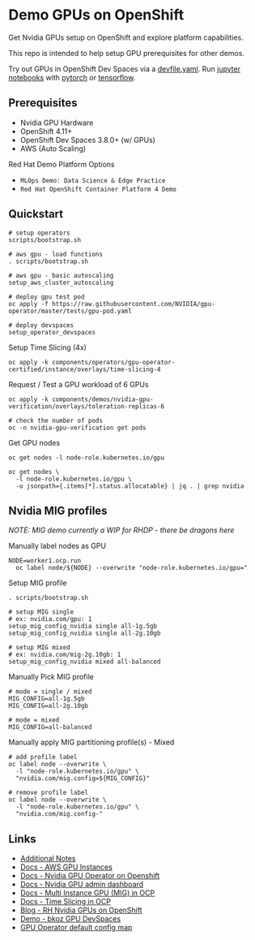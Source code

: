 # Demo GPUs on OpenShift

Get Nvidia GPUs setup on OpenShift and explore platform capabilities.

This repo is intended to help setup GPU prerequisites for other demos.

Try out GPUs in OpenShift Dev Spaces via a [devfile.yaml](devfile.yaml). 
Run [jupyter notebooks](notebooks) with [pytorch](notebooks/00-test-gpu-torch.ipynb)
or [tensorflow](notebooks/00-test-gpu-tensorflow.ipynb).


## Prerequisites

- Nvidia GPU Hardware
- OpenShift 4.11+
- OpenShift Dev Spaces 3.8.0+ (w/ GPUs)
- AWS (Auto Scaling)

Red Hat Demo Platform Options

- `MLOps Demo: Data Science & Edge Practice`
- `Red Hat OpenShift Container Platform 4 Demo`

## Quickstart

```
# setup operators
scripts/bootstrap.sh

# aws gpu - load functions
. scripts/bootstrap.sh

# aws gpu - basic autoscaling
setup_aws_cluster_autoscaling

# deploy gpu test pod
oc apply -f https://raw.githubusercontent.com/NVIDIA/gpu-operator/master/tests/gpu-pod.yaml

# deploy devspaces
setup_operator_devspaces
```

Setup Time Slicing (4x)

```
oc apply -k components/operators/gpu-operator-certified/instance/overlays/time-slicing-4
```

Request / Test a GPU workload of 6 GPUs

```
oc apply -k components/demos/nvidia-gpu-verification/overlays/toleration-replicas-6

# check the number of pods
oc -n nvidia-gpu-verification get pods
```

Get GPU nodes

```
oc get nodes -l node-role.kubernetes.io/gpu

oc get nodes \
  -l node-role.kubernetes.io/gpu \
  -o jsonpath={.items[*].status.allocatable} | jq . | grep nvidia
```

## Nvidia MIG profiles

*NOTE: MIG demo currently a WIP for RHDP - there be dragons here*

Manually label nodes as GPU

```
NODE=worker1.ocp.run
  oc label node/${NODE} --overwrite "node-role.kubernetes.io/gpu="
```

Setup MIG profile

```
. scripts/bootstrap.sh

# setup MIG single
# ex: nvidia.com/gpu: 1
setup_mig_config_nvidia single all-1g.5gb
setup_mig_config_nvidia single all-2g.10gb

# setup MIG mixed
# ex: nvidia.com/mig-2g.10gb: 1
setup_mig_config_nvidia mixed all-balanced
```

Manually Pick MIG profile

```
# mode = single / mixed
MIG_CONFIG=all-1g.5gb
MIG_CONFIG=all-2g.10gb

# mode = mixed 
MIG_CONFIG=all-balanced
```

Manually apply MIG partitioning profile(s) - Mixed

```
# add profile label
oc label node --overwrite \
  -l "node-role.kubernetes.io/gpu" \
  "nvidia.com/mig.config=${MIG_CONFIG}"

# remove profile label
oc label node --overwrite \
  -l "node-role.kubernetes.io/gpu" \
  "nvidia.com/mig.config-"
```

## Links

- [Additional Notes](components/operators/gpu-operator-certified/instance/INFO.md)
- [Docs - AWS GPU Instances](https://aws.amazon.com/ec2/instance-types/#Accelerated_Computing)
- [Docs - Nvidia GPU Operator on Openshift](https://docs.nvidia.com/datacenter/cloud-native/gpu-operator/latest/openshift/contents.html)
- [Docs - Nvidia GPU admin dashboard](https://docs.openshift.com/container-platform/4.11/monitoring/nvidia-gpu-admin-dashboard.html)
- [Docs - Multi Instance GPU (MIG) in OCP](https://docs.nvidia.com/datacenter/cloud-native/gpu-operator/latest/openshift/mig-ocp.html)
- [Docs - Time Slicing in OCP](https://docs.nvidia.com/datacenter/cloud-native/gpu-operator/latest/openshift/time-slicing-gpus-in-openshift.html)
- [Blog - RH Nvidia GPUs on OpenShift](https://cloud.redhat.com/blog/autoscaling-nvidia-gpus-on-red-hat-openshift)
- [Demo - bkoz GPU DevSpaces](https://github.com/bkoz/devspaces)
- [GPU Operator default config map](https://gitlab.com/nvidia/kubernetes/gpu-operator/-/blob/v23.6.1/assets/state-mig-manager/0400_configmap.yaml?ref_type=tags)
